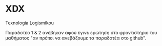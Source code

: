 # XDX
Texnologia Logismikou


Παραδοτέο 1 & 2 ανέβηκαν αφού έγινε ερώτηση στο φροντιστήριο του μαθήματος "αν πρέπει να ανεβάζουμε τα παραδοτέα στο github".
